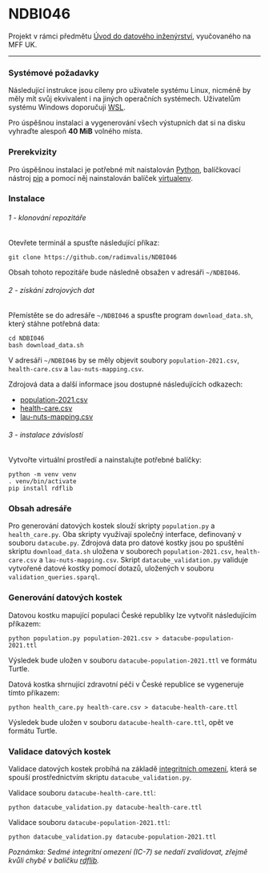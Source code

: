 # NDBI046

Projekt v rámci předmětu [Úvod do datového inženýrství](https://is.cuni.cz/studium/predmety/index.php?do=predmet&kod=NDBI046), vyučovaného na MFF UK.

-----

### Systémové požadavky

Následující instrukce jsou cíleny pro uživatele systému Linux, nicméně by měly mít svůj ekvivalent i na jiných operačních systémech. Uživatelům systému Windows doporučuji [WSL](https://learn.microsoft.com/en-us/windows/wsl/install).

Pro úspěšnou instalaci a vygenerování všech výstupních dat si na disku vyhraďte alespoň **40 MiB** volného místa.

### Prerekvizity

Pro úspěšnou instalaci je potřebné mít naistalován [Python](https://www.python.org/), balíčkovací nástroj [pip](https://packaging.python.org/en/latest/guides/installing-using-pip-and-virtual-environments/#installing-pip) a pomocí něj nainstalován balíček [virtualenv](https://packaging.python.org/en/latest/guides/installing-using-pip-and-virtual-environments/#installing-virtualenv).

### Instalace

###### 1 - klonování repozitáře

Otevřete terminál a spusťte následující příkaz:
```
git clone https://github.com/radimvalis/NDBI046
```
Obsah tohoto repozitáře bude následně obsažen v adresáři  `~/NDBI046`.


###### 2 - získání zdrojových dat

Přemístěte se do adresáře `~/NDBI046` a spusťte program `download_data.sh`, který stáhne potřebná data:
```
cd NDBI046
bash download_data.sh
```
V adresáři `~/NDBI046` by se měly objevit soubory `population-2021.csv`, `health-care.csv` a `lau-nuts-mapping.csv`.

Zdrojová data a další informace jsou dostupné následujících odkazech:

* [population-2021.csv](https://data.gov.cz/datov%C3%A1-sada?iri=https%3A%2F%2Fdata.gov.cz%2Fzdroj%2Fdatov%C3%A9-sady%2F00025593%2F12032e1445fd74fa08da79b14137fc29)
* [health-care.csv](https://data.gov.cz/datov%C3%A1-sada?iri=https://data.gov.cz/zdroj/datov%C3%A9-sady/https---opendata.mzcr.cz-api-3-action-package_show-id-nrpzs)
* [lau-nuts-mapping.csv](https://skoda.projekty.ms.mff.cuni.cz/ndbi046/seminars/02/%C4%8D%C3%ADseln%C3%ADk-okres%C5%AF-vazba-101-nad%C5%99%C3%ADzen%C3%BD.csv)


###### 3 - instalace závislostí

Vytvořte virtuální prostředí a nainstalujte potřebné balíčky:
```
python -m venv venv
. venv/bin/activate
pip install rdflib
```

### Obsah adresáře

Pro generování datových kostek slouží skripty `population.py` a `health_care.py`. Oba skripty využívají společný interface, definovaný v souboru `datacube.py`. Zdrojová data pro datové kostky jsou po spuštění skriptu `download_data.sh` uložena v souborech `population-2021.csv`, `health-care.csv` a `lau-nuts-mapping.csv`. Skript `datacube_validation.py` validuje vytvořené datové kostky pomocí dotazů, uložených v souboru `validation_queries.sparql`.

### Generování datových kostek

Datovou kostku mapující populaci České republiky lze vytvořit následujícím příkazem:
```
python population.py population-2021.csv > datacube-population-2021.ttl
```
Výsledek bude uložen v souboru `datacube-population-2021.ttl` ve formátu Turtle.

Datová kostka shrnující zdravotní péči v České republice se vygeneruje tímto příkazem:
```
python health_care.py health-care.csv > datacube-health-care.ttl
```
Výsledek bude uložen v souboru `datacube-health-care.ttl`, opět ve formátu Turtle.

### Validace datových kostek

Validace datových kostek probíhá na základě [integritních omezení](https://www.w3.org/TR/vocab-data-cube/#wf-rules), která se spouší prostřednictvím skriptu `datacube_validation.py`.

Validace souboru `datacube-health-care.ttl`:
```
python datacube_validation.py datacube-health-care.ttl 
```

Validace souboru `datacube-population-2021.ttl`:
```
python datacube_validation.py datacube-population-2021.ttl
```

*Poznámka: Sedmé integritní omezení (IC-7) se nedaří zvalidovat, zřejmě kvůli chybě v balíčku [rdflib](https://rdflib.readthedocs.io/en/stable/index.html).*